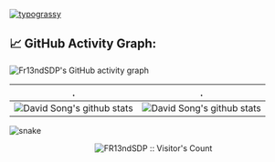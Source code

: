 [![typograssy](https://typograssy.deno.dev/api?text=FR13ndSDP)](https://github.com/kawarimidoll/typograssy)


## 📈 GitHub Activity Graph:
![Fr13ndSDP's GitHub activity graph](https://activity-graph.herokuapp.com/graph?username=FR13ndSDP&hide_border=true&theme=redical)

 . | .
--- | --- 
![David Song's github stats](https://github-readme-stats.vercel.app/api?username=FR13ndSDP&include_all_commits=true&count_private=true&show_icons=true&line_height=20&title_color=7A7ADB&icon_color=2234AE&text_color=D3D3D3&bg_color=0,000000,130F40) | ![David Song's github stats](https://github-readme-stats.vercel.app/api/top-langs/?username=Fr13ndSDP&hide=html&langs_count=6&layout=compact&text_color=daf7dc&bg_color=151515)

![snake](https://github.com/FR13ndSDP/FR13ndSDP/blob/output/github-contribution-grid-snake.svg)

<p align="center"><img src="https://profile-counter.glitch.me/{FR13ndSDP}/count.svg" alt="FR13ndSDP :: Visitor's Count" /></p>
